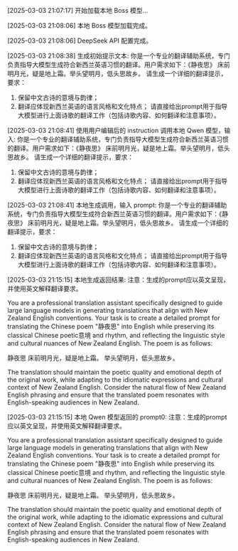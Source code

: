 [2025-03-03 21:07:17] 开始加载本地 Boss 模型...

[2025-03-03 21:08:06] 本地 Boss 模型加载完成。

[2025-03-03 21:08:06] DeepSeek API 配置完成。

[2025-03-03 21:08:38] 生成初始提示文本:
你是一个专业的翻译辅助系统，专门负责指导大模型生成符合新西兰英语习惯的翻译。用户需求如下：《静夜思》
床前明月光，疑是地上霜。举头望明月，低头思故乡。
请生成一个详细的翻译提示，要求：
1. 保留中文古诗的意境与韵律；
2. 翻译应体现新西兰英语的语言风格和文化特点；
请直接给出prompt用于指导大模型进行上面诗歌的翻译工作（包括诗歌内容、如何翻译和注意事项）。

[2025-03-03 21:08:41] 使用用户编辑后的 instruction 调用本地 Qwen 模型，输入:
你是一个专业的翻译辅助系统，专门负责指导大模型生成符合新西兰英语习惯的翻译。用户需求如下：《静夜思》
床前明月光，疑是地上霜。举头望明月，低头思故乡。
请生成一个详细的翻译提示，要求：
1. 保留中文古诗的意境与韵律；
2. 翻译应体现新西兰英语的语言风格和文化特点；
请直接给出prompt用于指导大模型进行上面诗歌的翻译工作（包括诗歌内容、如何翻译和注意事项）。

[2025-03-03 21:08:41] 本地生成调用，输入 prompt:
你是一个专业的翻译辅助系统，专门负责指导大模型生成符合新西兰英语习惯的翻译。用户需求如下：《静夜思》
床前明月光，疑是地上霜。举头望明月，低头思故乡。
请生成一个详细的翻译提示，要求：
1. 保留中文古诗的意境与韵律；
2. 翻译应体现新西兰英语的语言风格和文化特点；
请直接给出prompt用于指导大模型进行上面诗歌的翻译工作（包括诗歌内容、如何翻译和注意事项）。

[2025-03-03 21:15:15] 本地生成返回结果:
 注意：生成的prompt应以英文呈现，并使用英文解释翻译要求。


</think>

You are a professional translation assistant specifically designed to guide large language models in generating translations that align with New Zealand English conventions. Your task is to create a detailed prompt for translating the Chinese poem "静夜思" into English while preserving its classical Chinese poetic意境 and rhythm, and reflecting the linguistic style and cultural nuances of New Zealand English. The poem is as follows:

静夜思
床前明月光，疑是地上霜。
举头望明月，低头思故乡。

The translation should maintain the poetic quality and emotional depth of the original work, while adapting to the idiomatic expressions and cultural context of New Zealand English. Consider the natural flow of New Zealand English phrasing and ensure that the translated poem resonates with English-speaking audiences in New Zealand.

[2025-03-03 21:15:15] 本地 Qwen 模型返回的 prompt0:
 注意：生成的prompt应以英文呈现，并使用英文解释翻译要求。


</think>

You are a professional translation assistant specifically designed to guide large language models in generating translations that align with New Zealand English conventions. Your task is to create a detailed prompt for translating the Chinese poem "静夜思" into English while preserving its classical Chinese poetic意境 and rhythm, and reflecting the linguistic style and cultural nuances of New Zealand English. The poem is as follows:

静夜思
床前明月光，疑是地上霜。
举头望明月，低头思故乡。

The translation should maintain the poetic quality and emotional depth of the original work, while adapting to the idiomatic expressions and cultural context of New Zealand English. Consider the natural flow of New Zealand English phrasing and ensure that the translated poem resonates with English-speaking audiences in New Zealand.

